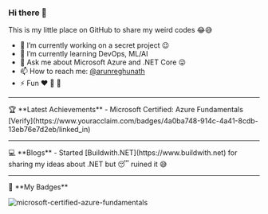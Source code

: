 ### Hi there  👋

This is my little place on GitHub to share my weird codes 😂😅

- 🔭 I’m currently working on a secret project 😉
- 🌱 I’m currently learning DevOps, ML/AI
- 💬 Ask me about Microsoft Azure and .NET Core 😜
- 📫 How to reach me: [@arunreghunath](https://twitter.com/arunreghunath)
- ⚡ Fun ❤ 📸 🚗
<hr>
🏆  **Latest Achievements**
 -    Microsoft Certified: Azure Fundamentals [Verify](https://www.youracclaim.com/badges/4a0ba748-914c-4a41-8cdb-13eb76e7d2eb/linked_in)
<hr>    
💻  **Blogs**
 -   Started [Buildwith.NET](https://www.buildwith.net) for sharing my ideas about .NET but 😴 ruined it 😅 
<hr>
🤩 **My Badges**




![microsoft-certified-azure-fundamentals](https://user-images.githubusercontent.com/12679590/89443626-6fb56f00-d748-11ea-8ea6-5563c0cbbbd9.png)
